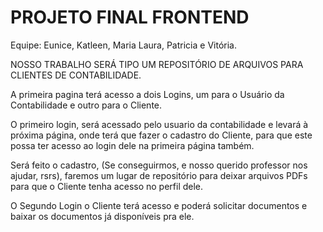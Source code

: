 # PROJETO FINAL FRONTEND
Equipe: Eunice, Katleen, Maria Laura, Patricia e Vitória.


NOSSO TRABALHO SERÁ TIPO UM REPOSITÓRIO DE ARQUIVOS PARA CLIENTES DE CONTABILIDADE.

A primeira pagina terá acesso a dois Logins, um para o Usuário da Contabilidade  e outro para o Cliente.

O primeiro login, será acessado pelo usuario da contabilidade e levará à próxima página, onde terá que fazer o cadastro do Cliente, para que este possa ter acesso ao login dele na primeira página também.

Será feito o cadastro, (Se conseguirmos, e nosso querido professor nos ajudar, rsrs), faremos um lugar de repositório para deixar arquivos PDFs para que o Cliente tenha acesso no perfil dele.

O Segundo Login o Cliente terá acesso e poderá solicitar documentos e baixar os documentos já disponíveis pra ele.
